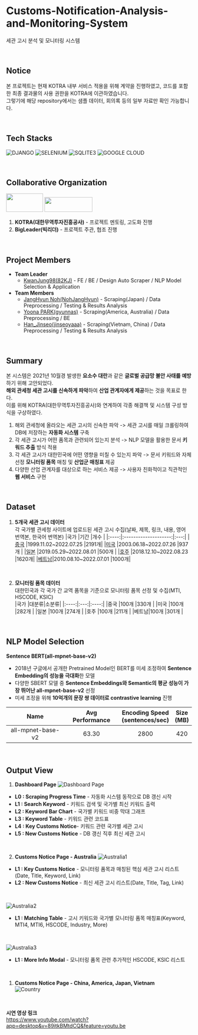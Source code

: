 # Customs-Notification-Analysis-and-Monitoring-System
세관 고시 분석 및 모니터링 시스템  

<br>

## Notice 
본 프로젝트는 현재 KOTRA 내부 서비스 적용을 위해 계약을 진행하였고, 코드를 포함한 최종 결과물의 사용 권한을 KOTRA에 이관하였습니다.   
그렇기에 해당 repository에서는 샘플 데이터, 회의록 등의 일부 자료만 확인 가능합니다.

<br>

## Tech Stacks
![DJANGO](https://img.shields.io/badge/Django-092E20?style=for-the-badge&logo=django&logoColor=green)
![SELENIUM](https://img.shields.io/badge/Selenium-43B02A?style=for-the-badge&logo=Selenium&logoColor=white)
![SQLITE3](https://camo.githubusercontent.com/352d24bbcae518863354f723e8edf6b10b2e1e4bf8a6a7c0b3f5777f3579d249/68747470733a2f2f696d672e736869656c64732e696f2f62616467652f73716c697465332d3030353939433f7374796c653d666f722d7468652d6261646765266c6f676f3d73716c697465266c6f676f436f6c6f723d7768697465)
![GOOGLE CLOUD](https://img.shields.io/badge/Google_Cloud-4285F4?style=for-the-badge&logo=google-cloud&logoColor=white)

<br>

## Collaborative Organization
<img src = "https://user-images.githubusercontent.com/45115733/210560053-353dd44e-1442-4d00-8b92-c62ef2f4e621.png" width = "100" height = "50"/> <img src = "https://user-images.githubusercontent.com/45115733/210559728-81d83fb3-f73c-4757-8d4f-8f5f382de852.PNG" width = "130" height = "40"/>
1. **KOTRA(대한무역투자진흥공사)** - 프로젝트 멘토링, 고도화 진행
2. **BigLeader(빅리더)** - 프로젝트 주관, 협조 진행

<br>

## Project Members
- **Team Leader**
    - [KwanJung98(82KJ)](https://github.com/82KJ/) - FE / BE / Design Auto Scraper / NLP Model Selection & Application
- **Team Members**
  - [JangHyun Noh(NohJangHyun)](https://github.com/NohJangHyun) - Scraping(Japan) / Data Preprocessing / Testing & Results Analysis
  - [Yoona PARK(gyunnas)](https://github.com/gyunnas) - Scraping(America, Australia) / Data Preprocessing / BE
  - [Han_Jinseo(jinseoyaaa)](https://github.com/jinseoyaaa) - Scraping(Vietnam, China) / Data Preprocessing / Testing & Results Analysis

<br>

## Summary
본 시스템은 2021년 10월경 발생한 **요소수 대란**과 같은 **글로벌 공급망 불안 사태를 예방**하기 위해 고안되었다.  
**해외 관세청 세관 고시를 신속하게 파악**하여 **산업 관계자에게 제공**하는 것을 목표로 한다.  
이를 위해 KOTRA(대한무역투자진흥공사)와 연계하여 각종 해결책 및 시스템 구성 방식을 구상하였다.
1. 해외 관세청에 올라오는 세관 고시의 신속한 파악 -> 세관 고시를 매일 크롤링하여 DB에 저장하는 **자동화 시스템** 구축
2. 각 세관 고시가 어떤 품목과 관련되어 있는지 분석 -> NLP 모델을 활용한 문서 **키워드 추출** 방식 적용
3. 각 세관 고시가 대한민국에 어떤 영향을 미칠 수 있는지 파악 -> 문서 키워드와 자체 선정 **모니터링 품목** 매칭 및 **산업군 매칭표** 제공
4. 다양한 산업 관계자를 대상으로 하는 서비스 제공 -> 사용자 친화적이고 직관적인 **웹 서비스** 구현

<br>

## Dataset
1. **5개국 세관 고시 데이터**  
각 국가별 관세청 사이트에 업로드된 세관 고시 수집(날짜, 제목, 링크, 내용, 영어 번역본, 한국어 번역본)
    |국가  |기간                   |개수 |
    |:----:|:--------------------:|:---:|
    |[중국](http://www.customs.gov.cn/customs/302249/302266/index.html)  |1999.11.02~2022.07.25 |2191개|
    |[미국](https://www.cbp.gov/trade/rulings/bulletin-decisions)  |2003.06.18~2022.07.26 |937개 |
    |[일본](https://www.meti.go.jp/policy/external_economy/trade_control/wnlist.html)  |2019.05.29~2022.08.01 |500개 |
    |[호주](https://www.abf.gov.au/help-and-support/notices/australian-customs-notices)  |2018.12.10~2022.08.23 |1620개|
    |[베트남](https://www.customs.gov.vn/index.jsp?pageId=4&cid=30)|2010.08.10~2022.07.01 |1000개|

<br>

2. **모니터링 품목 데이터**  
대한민국과 각 국가 간 교역 품목을 기준으로 모니터링 품목 선정 및 수집(MTI, HSCODE, KSIC)  
    |국가  |대분류|소분류|
    |:----:|:---:|:----:|
    |중국  |100개 |330개 |
    |미국  |100개 |282개 |
    |일본  |100개 |274개 |
    |호주  |100개 |211개 |
    |베트남|100개 |301개 |

<br>

## NLP Model Selection
**Sentence BERT(all-mpnet-base-v2)**  
- 2018년 구글에서 공개한 Pretrained Model인 BERT를 미세 조정하여 **Sentence Embedding의 성능을 극대화**한 모델  
- 다양한 SBERT 모델 중 **Sentence Embeddings와 Semantic의 평균 성능이 가장 뛰어난 all-mpnet-base-v2** 선정  
- 미세 조정을 위해 **10억개의 문장 쌍 데이터로 contrastive learning** 진행    

|Name   |Avg Performance   |Encoding Speed<br>(sentences/sec)   |Size<br>(MB)   |
|:---:|:---:|:---:|:---:|
|all-mpnet-base-v2   |63.30   |2800   |420   |

<br>

## Output View
1. **Dashboard Page**
![Dashboard Page](https://user-images.githubusercontent.com/45115733/210954453-e899fc53-77d2-4722-afba-c5d7db93fbdb.png)  
- **L0 : Scraping Progress Time** - 자동화 시스템 동작으로 DB 갱신 시작
- **L1 : Search Keyword** - 키워드 검색 및 국가별 최신 키워드 출력
- **L2 : Keyword Bar Chart** - 국가별 키워드 비중 막대 그래프
- **L3 : Keyword Table** - 키워드 관련 코드표
- **L4 : Key Customs Notice**- 키워드 관련 국가별 세관 고시
- **L5 : New Customs Notice** - DB 갱신 직후 최신 세관 고시

<br>

2. **Customs Notice Page - Australia**
![Australia1](https://user-images.githubusercontent.com/45115733/210954941-bd4df17d-f5b2-498f-866d-067b81f4fc88.png)  
- **L1 : Key Customs Notice** - 모니터링 품목과 매칭된 핵심 세관 고시 리스트(Date, Title, Keyword, Link)
- **L2 : New Customs Notice** - 최신 세관 고시 리스트(Date, Title, Tag, Link) 

<br>

![Australia2](https://user-images.githubusercontent.com/45115733/210953210-c1ac3041-1215-49b8-9f41-ae08b826df5b.png)   
- **L1 : Matching Table** - 고시 키워드와 국가별 모니터링 품목 매칭표(Keyword, MTI4, MTI6, HSCODE, Industry, More)   

<br>

![Australia3](https://user-images.githubusercontent.com/45115733/210953904-c4baca29-b7ba-4cfa-aa7e-3662821945d9.png)    
- **L1 : More Info Modal** - 모니터링 품목 관련 추가적인 HSCODE, KSIC 리스트  

<br>

1. **Customs Notice Page - China, America, Japan, Vietnam**   
![Country](https://user-images.githubusercontent.com/45115733/210955184-bc5e8ac8-36cd-468b-a43d-7b720b7c8d05.png)    

<br>

**시연 영상 링크**   
<https://www.youtube.com/watch?app=desktop&v=89itkBMtdCQ&feature=youtu.be>